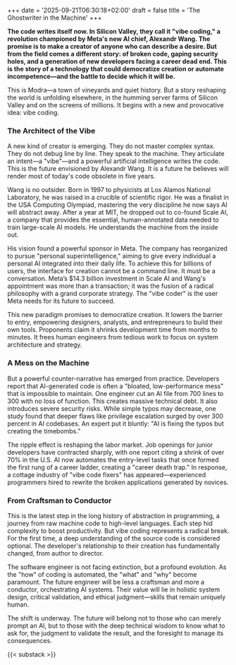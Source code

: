 +++
date = '2025-09-21T06:30:18+02:00'
draft = false
title = 'The Ghostwriter in the Machine'
+++

**The code writes itself now. In Silicon Valley, they call it "vibe coding," a revolution championed by Meta's new AI chief, Alexandr Wang. The promise is to make a creator of anyone who can describe a desire. But from the field comes a different story: of broken code, gaping security holes, and a generation of new developers facing a career dead end. This is the story of a technology that could democratize creation or automate incompetence—and the battle to decide which it will be.**

This is Modra—a town of vineyards and quiet history. But a story reshaping the world is unfolding elsewhere, in the humming server farms of Silicon Valley and on the screens of millions. It begins with a new and provocative idea: vibe coding.

### The Architect of the Vibe

A new kind of creator is emerging. They do not master complex syntax. They do not debug line by line. They speak to the machine. They articulate an intent—a "vibe"—and a powerful artificial intelligence writes the code. This is the future envisioned by Alexandr Wang. It is a future he believes will render most of today's code obsolete in five years.

Wang is no outsider. Born in 1997 to physicists at Los Alamos National Laboratory, he was raised in a crucible of scientific rigor. He was a finalist in the USA Computing Olympiad, mastering the very discipline he now says AI will abstract away. After a year at MIT, he dropped out to co-found Scale AI, a company that provides the essential, human-annotated data needed to train large-scale AI models. He understands the machine from the inside out.

His vision found a powerful sponsor in Meta. The company has reorganized to pursue "personal superintelligence," aiming to give every individual a personal AI integrated into their daily life. To achieve this for billions of users, the interface for creation cannot be a command line. It must be a conversation. Meta’s $14.3 billion investment in Scale AI and Wang's appointment was more than a transaction; it was the fusion of a radical philosophy with a grand corporate strategy. The "vibe coder" is the user Meta needs for its future to succeed.

This new paradigm promises to democratize creation. It lowers the barrier to entry, empowering designers, analysts, and entrepreneurs to build their own tools. Proponents claim it shrinks development time from months to minutes. It frees human engineers from tedious work to focus on system architecture and strategy.

### A Mess on the Machine

But a powerful counter-narrative has emerged from practice. Developers report that AI-generated code is often a "bloated, low-performance mess" that is impossible to maintain. One engineer cut an AI file from 700 lines to 300 with no loss of function. This creates massive technical debt. It also introduces severe security risks. While simple typos may decrease, one study found that deeper flaws like privilege escalation surged by over 300 percent in AI codebases. An expert put it bluntly: "AI is fixing the typos but creating the timebombs."

The ripple effect is reshaping the labor market. Job openings for junior developers have contracted sharply, with one report citing a shrink of over 70% in the U.S. AI now automates the entry-level tasks that once formed the first rung of a career ladder, creating a "career death trap." In response, a cottage industry of "vibe code fixers" has appeared—experienced programmers hired to rewrite the broken applications generated by novices.

### From Craftsman to Conductor

This is the latest step in the long history of abstraction in programming, a journey from raw machine code to high-level languages. Each step hid complexity to boost productivity. But vibe coding represents a radical break. For the first time, a deep understanding of the source code is considered optional. The developer's relationship to their creation has fundamentally changed, from author to director.

The software engineer is not facing extinction, but a profound evolution. As the "how" of coding is automated, the "what" and "why" become paramount. The future engineer will be less a craftsman and more a conductor, orchestrating AI systems. Their value will lie in holistic system design, critical validation, and ethical judgment—skills that remain uniquely human.

The shift is underway. The future will belong not to those who can merely prompt an AI, but to those with the deep technical wisdom to know what to ask for, the judgment to validate the result, and the foresight to manage its consequences.

{{< substack >}}
